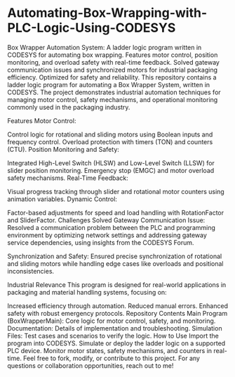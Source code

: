 # Automating-Box-Wrapping-with-PLC-Logic-Using-CODESYS
Box Wrapper Automation System: A ladder logic program written in CODESYS for automating box wrapping. Features motor control, position monitoring, and overload safety with real-time feedback. Solved gateway communication issues and synchronized motors for industrial packaging efficiency. Optimized for safety and reliability.
This repository contains a ladder logic program for automating a Box Wrapper System, written in CODESYS. The project demonstrates industrial automation techniques for managing motor control, safety mechanisms, and operational monitoring commonly used in the packaging industry.

Features
Motor Control:

Control logic for rotational and sliding motors using Boolean inputs and frequency control.
Overload protection with timers (TON) and counters (CTU).
Position Monitoring and Safety:

Integrated High-Level Switch (HLSW) and Low-Level Switch (LLSW) for slider position monitoring.
Emergency stop (EMGC) and motor overload safety mechanisms.
Real-Time Feedback:

Visual progress tracking through slider and rotational motor counters using animation variables.
Dynamic Control:

Factor-based adjustments for speed and load handling with RotationFactor and SliderFactor.
Challenges Solved
Gateway Communication Issue:
Resolved a communication problem between the PLC and programming environment by optimizing network settings and addressing gateway service dependencies, using insights from the CODESYS Forum.

Synchronization and Safety:
Ensured precise synchronization of rotational and sliding motors while handling edge cases like overloads and positional inconsistencies.

Industrial Relevance
This program is designed for real-world applications in packaging and material handling systems, focusing on:

Increased efficiency through automation.
Reduced manual errors.
Enhanced safety with robust emergency protocols.
Repository Contents
Main Program (BoxWrapperMain): Core logic for motor control, safety, and monitoring.
Documentation: Details of implementation and troubleshooting.
Simulation Files: Test cases and scenarios to verify the logic.
How to Use
Import the program into CODESYS.
Simulate or deploy the ladder logic on a supported PLC device.
Monitor motor states, safety mechanisms, and counters in real-time.
Feel free to fork, modify, or contribute to this project. For any questions or collaboration opportunities, reach out to me!


